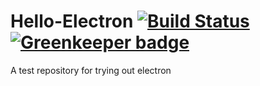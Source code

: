 # Hello-Electron [![Build Status](https://travis-ci.com/prince-chrismc/Hello-Electron.svg?branch=master)](https://travis-ci.com/prince-chrismc/Hello-Electron) [![Greenkeeper badge](https://badges.greenkeeper.io/prince-chrismc/Hello-Electron.svg)](https://greenkeeper.io/)

A test repository for trying out electron
